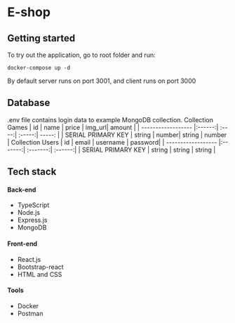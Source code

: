# E-shop
## Getting started
To try out the application, go to root folder and run:
```
docker-compose up -d
```
By default server runs on port 3001, and client runs on port 3000
## Database
.env file contains login data to example MongoDB collection.
Collection Games
| id                 | name   | price | img_url| amount |
| ------------------ |:------:| :----:| :-----:| -----: |
| SERIAL PRIMARY KEY | string | number| string | number |
Collection Users
| id                 | email   | username | password|
| ------------------ |:-------:| :-------:| :------:|
| SERIAL PRIMARY KEY | string  | string   | string  |

## Tech stack
#### Back-end
* TypeScript
* Node.js
* Express.js
* MongoDB
#### Front-end
* React.js
* Bootstrap-react
* HTML and CSS
#### Tools
* Docker
* Postman

